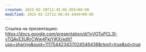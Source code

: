 ```yaml
---
created: 2025-02-20T12:45:05.055+00:00
modified: 2025-02-22T12:06:44.4444+00:00
---
```

Ссылка на презентацию: https://docs.google.com/presentation/d/1vVOTuPCL3I-vTQAyE3URrCWw4FkjYjKX/edit?usp=sharing&ouid=111754423437024546438&rtpof=true&sd=true